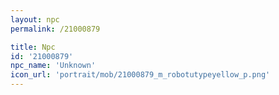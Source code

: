 ```yaml
---
layout: npc
permalink: /21000879

title: Npc
id: '21000879'
npc_name: 'Unknown'
icon_url: 'portrait/mob/21000879_m_robotutypeyellow_p.png'
---
```

